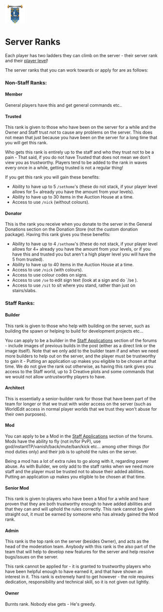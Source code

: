 ![ribbon](images/L-ribbon.png) 

# Server Ranks

Each player has two ladders they can climb on the server - their server rank and their [player level](levels.md)!

The server ranks that you can work towards or apply for are as follows:

### Non-Staff Ranks:
#### Member 

General players have this and get general commands etc..


#### Trusted

This rank is given to those who have been on the server for a while and the Owner and Staff trust *not* to cause any problems on the server.
This does not mean that just because you have been on the server for a long time that you will get this rank. 

Who gets this rank is entirely up to the staff and who they trust not to be a pain - That said, if you do not have Trusted that does not mean we don't view you as trustworthy. 
Players tend to be added to the rank in waves every once in a while, getting trusted is not a regular thing!

If you get this rank you will gain these benefits:
- Ability to have up to 5 `/sethome`'s (these do not stack, if your player level allows for 5+ already you have the amount from your levels).
- Ability to have up to 30 items in the Auction House at a time.
- Access to use `/nick` (without colours).

#### Donator

This is the rank you receive when you donate to the server in the General Donations section on the Donation Store (not the custom donation package).
Having this rank gives you these benefits:
- Ability to have up to 4 `/sethome`'s (these do not stack, if your player level allows for 4+ already you have the amount from your levels, or if you have this and trusted you but aren't a high player level you will have the 5 from trusted).
- Ability to have up to 40 items in the Auction House at a time.
- Access to use `/nick` (with colours).
- Access to use colour codes on signs.
- Access to use `/se` to edit sign text (look at a sign and do `/se <line number> <text>).
- Access to use `/sit` to sit where you stand, rather than just on stairs/slabs.


### Staff Ranks:
#### Builder

This rank is given to those who help with building on the server, such as building the spawn or helping to build for development projects etc...

You can apply to be a builder in the [Staff Applications](https://lc-forums.enjin.com/home/m/51940343/viewforum/9622123) section of the forums - include images of previous builds in the post (either as a direct link or the image itself).
Note that we only add to the builder team if and when we need more builders to help out on the server, and the player must be trustworthy to gain it - Putting an application up makes you eligible to be chosen at that time.
We do not give the rank out otherwise, as having this rank gives you access to the Staff world, up to 3 Creative plots and some commands that we would not allow untrustworthy players to have.

#### Architect

This is essentially a senior-builder rank for those that have been part of the team for longer or that we trust with wider access on the server (such as WorldEdit access in normal player worlds that we trust they won't abuse for their own purposes).

#### Mod

You can apply to be a Mod in the [Staff Applications](https://lc-forums.enjin.com/home/m/51940343/viewforum/9622123) section of the forums.
Mods have the ability to fly (not in/for PvP), use god/instantTP/vanish/back/mute/ban/kick etc... among other things (for mod duties only) and their job is to uphold the rules on the server. 

Being a mod has a lot of extra rules to go along with it, regarding power abuse.
As with Builder, we only add to the staff ranks when we need more staff and the player must be trusted not to abuse their added abilities. Putting an application up makes you eligible to be chosen at that time.

#### Senior Mod

This rank is given to players who have been a Mod for a while and have proven that they are both trustworthy enough to have added abilities and that they can and will uphold the rules correctly. 
This rank cannot be given straight out, it must be earned by someone who has already gained the Mod rank.

#### Admin

This rank is the top rank on the server (besides Owner), and acts as the head of the moderation team.
Anybody with this rank is the also part of the team that will help to develop new features for the server and help resolve bugs/issues on the server.

This rank cannot be applied for - it is granted to trustworthy players who have been helpful enough to have earned it, and that have shown an interest in it. This rank is extremely hard to get however - the role requires dedication, responsibility and technical skill, so it is not given out lightly.

#### Owner

Burnts rank. Nobody else gets - He's greedy.

